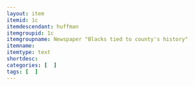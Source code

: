 ```yaml
---
layout: item
itemid: 1c
itemdescendant: huffman
itemgroupid: 1c
itemgroupname: Newspaper "Blacks tied to county's history"
itemname: 
itemtype: text
shortdesc: 
categories: [  ]
tags: [  ]
---
```







